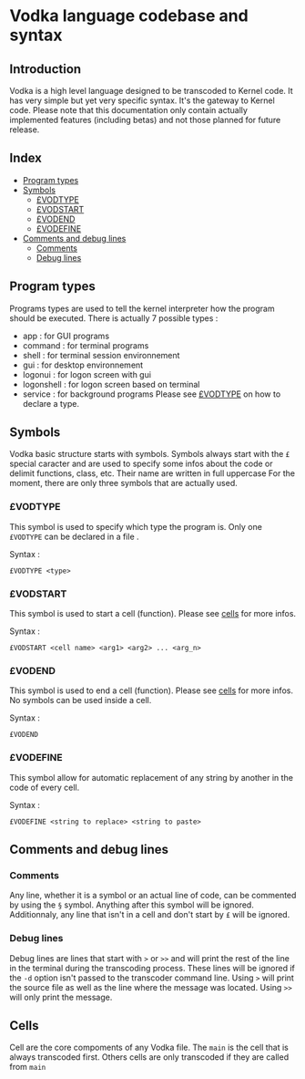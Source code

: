 # Vodka language codebase and syntax

## Introduction

Vodka is a high level language designed to be transcoded to Kernel code. It has very simple but yet very specific syntax. It's the gateway to Kernel code. Please note that this documentation only contain actually implemented features (including betas) and not those planned for future release.

## Index

- [Program types](#program-types)
- [Symbols](#symbols)
  - [£VODTYPE](#vodtype)
  - [£VODSTART](#vodstart)
  - [£VODEND](#vodend)
  - [£VODEFINE](#vodefine)
- [Comments and debug lines](#comments-and-debug-lines)
  - [Comments](#comments)
  - [Debug lines](#debug-lines)

## Program types

Programs types are used to tell the kernel interpreter how the program should be executed. There is actually 7 possible types :
- app : for GUI programs
- command : for terminal programs
- shell : for terminal session environnement
- gui : for desktop environnement
- logonui : for logon screen with gui
- logonshell : for logon screen based on terminal
- service : for background programs
Please see [£VODTYPE](#vodtype) on how to declare a type.

## Symbols

Vodka basic structure starts with symbols. Symbols always start with the `£` special caracter and are used to specify some infos about the code or delimit functions, class, etc. Their name are written in full uppercase For the moment, there are only three symbols that are actually used.

### £VODTYPE

This symbol is used to specify which type the program is. Only one `£VODTYPE` can be declared in a file .

Syntax :
```
£VODTYPE <type>
```

### £VODSTART

This symbol is used to start a cell (function). Please see [cells](#cells) for more infos.

Syntax :
```
£VODSTART <cell name> <arg1> <arg2> ... <arg_n>
```

### £VODEND

This symbol is used to end a cell (function). Please see [cells](#cells) for more infos.
No symbols can be used inside a cell.

Syntax :
```
£VODEND
```

### £VODEFINE

This symbol allow for automatic replacement of any string by another in the code of every cell. 

Syntax :
```
£VODEFINE <string to replace> <string to paste>
```

## Comments and debug lines

### Comments

Any line, whether it is a symbol or an actual line of code, can be commented by using the `§` symbol. Anything after this symbol will be ignored. Additionnaly, any line that isn't in a cell and don't start by `£` will be ignored.

### Debug lines

Debug lines are lines that start with `>` or `>>` and will print the rest of the line in the terminal during the transcoding process. These lines will be ignored if the `-d` option isn't passed to the transcoder command line. Using `>` will print the source file as well as the line where the message was located. Using `>>` will only print the message.

## Cells

Cell are the core compoments of any Vodka file. The `main` is the cell that is always transcoded first. Others cells are only transcoded if they are called from `main`